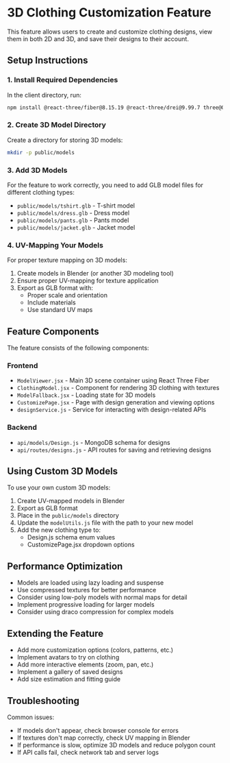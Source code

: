 # 3D Clothing Customization Feature

This feature allows users to create and customize clothing designs, view them in both 2D and 3D, and save their designs to their account.

## Setup Instructions

### 1. Install Required Dependencies

In the client directory, run:

```bash
npm install @react-three/fiber@8.15.19 @react-three/drei@9.99.7 three@0.161.0
```

### 2. Create 3D Model Directory

Create a directory for storing 3D models:

```bash
mkdir -p public/models
```

### 3. Add 3D Models

For the feature to work correctly, you need to add GLB model files for different clothing types:

- `public/models/tshirt.glb` - T-shirt model
- `public/models/dress.glb` - Dress model
- `public/models/pants.glb` - Pants model
- `public/models/jacket.glb` - Jacket model

### 4. UV-Mapping Your Models

For proper texture mapping on 3D models:

1. Create models in Blender (or another 3D modeling tool)
2. Ensure proper UV-mapping for texture application
3. Export as GLB format with:
   - Proper scale and orientation
   - Include materials 
   - Use standard UV maps

## Feature Components

The feature consists of the following components:

### Frontend

- `ModelViewer.jsx` - Main 3D scene container using React Three Fiber
- `ClothingModel.jsx` - Component for rendering 3D clothing with textures
- `ModelFallback.jsx` - Loading state for 3D models
- `CustomizePage.jsx` - Page with design generation and viewing options
- `designService.js` - Service for interacting with design-related APIs

### Backend

- `api/models/Design.js` - MongoDB schema for designs
- `api/routes/designs.js` - API routes for saving and retrieving designs

## Using Custom 3D Models

To use your own custom 3D models:

1. Create UV-mapped models in Blender
2. Export as GLB format
3. Place in the `public/models` directory
4. Update the `modelUtils.js` file with the path to your new model
5. Add the new clothing type to:
   - Design.js schema enum values 
   - CustomizePage.jsx dropdown options

## Performance Optimization

- Models are loaded using lazy loading and suspense
- Use compressed textures for better performance
- Consider using low-poly models with normal maps for detail
- Implement progressive loading for larger models
- Consider using draco compression for complex models

## Extending the Feature

- Add more customization options (colors, patterns, etc.)
- Implement avatars to try on clothing
- Add more interactive elements (zoom, pan, etc.)
- Implement a gallery of saved designs
- Add size estimation and fitting guide

## Troubleshooting

Common issues:

- If models don't appear, check browser console for errors
- If textures don't map correctly, check UV mapping in Blender
- If performance is slow, optimize 3D models and reduce polygon count
- If API calls fail, check network tab and server logs 